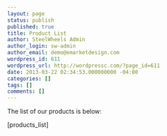 ```yaml
---
layout: page
status: publish
published: true
title: Product List
author: SteelWheels Admin
author_login: sw-admin
author_email: demo@emarketdesign.com
wordpress_id: 611
wordpress_url: http://wordpressc.com/?page_id=611
date: 2013-03-22 02:34:53.000000000 -04:00
categories: []
tags: []
comments: []
---
```

The list of our products is below:

[products_list]
